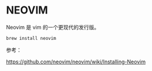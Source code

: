 # NEOVIM

Neovim 是 vim 的一个更现代的发行版。 

```
brew install neovim
```

参考：

https://github.com/neovim/neovim/wiki/Installing-Neovim